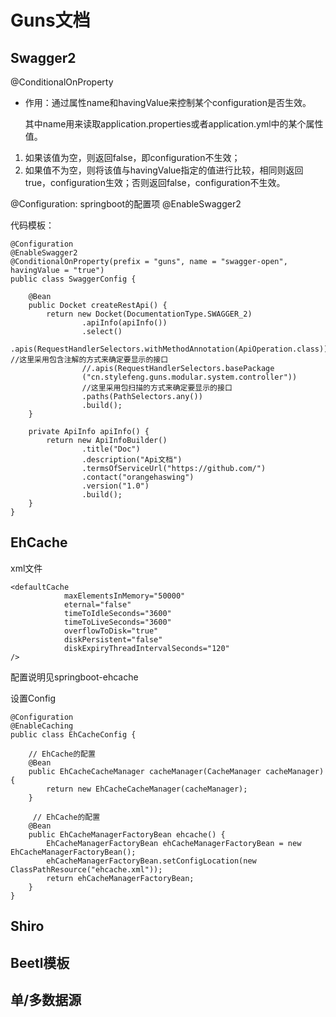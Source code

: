 # Guns文档

## Swagger2

@ConditionalOnProperty

- 作用：通过属性name和havingValue来控制某个configuration是否生效。

  其中name用来读取application.properties或者application.yml中的某个属性值。

1. 如果该值为空，则返回false，即configuration不生效；
2. 如果值不为空，则将该值与havingValue指定的值进行比较，相同则返回true，configuration生效；否则返回false，configuration不生效。

@Configuration: springboot的配置项
@EnableSwagger2

代码模板：

```
@Configuration
@EnableSwagger2
@ConditionalOnProperty(prefix = "guns", name = "swagger-open", havingValue = "true")
public class SwaggerConfig {

    @Bean
    public Docket createRestApi() {
        return new Docket(DocumentationType.SWAGGER_2)
                .apiInfo(apiInfo())
                .select()
                .apis(RequestHandlerSelectors.withMethodAnnotation(ApiOperation.class))                         		//这里采用包含注解的方式来确定要显示的接口
      			//.apis(RequestHandlerSelectors.basePackage
      			("cn.stylefeng.guns.modular.system.controller"))   
      			//这里采用包扫描的方式来确定要显示的接口
                .paths(PathSelectors.any())
                .build();
    }

    private ApiInfo apiInfo() {
        return new ApiInfoBuilder()
                .title("Doc")
                .description("Api文档")
                .termsOfServiceUrl("https://github.com/")
                .contact("orangehaswing")
                .version("1.0")
                .build();
    }
}
```

## EhCache

xml文件

```
<defaultCache
            maxElementsInMemory="50000"
            eternal="false"
            timeToIdleSeconds="3600"
            timeToLiveSeconds="3600"
            overflowToDisk="true"
            diskPersistent="false"
            diskExpiryThreadIntervalSeconds="120"
/>
```

配置说明见springboot-ehcache

设置Config

```
@Configuration
@EnableCaching
public class EhCacheConfig {

    // EhCache的配置
    @Bean
    public EhCacheCacheManager cacheManager(CacheManager cacheManager) {
        return new EhCacheCacheManager(cacheManager);
    }
    
     // EhCache的配置
    @Bean
    public EhCacheManagerFactoryBean ehcache() {
        EhCacheManagerFactoryBean ehCacheManagerFactoryBean = new EhCacheManagerFactoryBean();
        ehCacheManagerFactoryBean.setConfigLocation(new ClassPathResource("ehcache.xml"));
        return ehCacheManagerFactoryBean;
    }
}
```

## Shiro

## Beetl模板

## 单/多数据源







